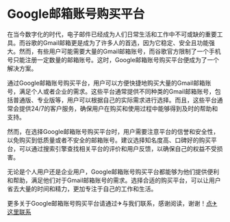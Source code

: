 # Google邮箱账号购买平台

在当今数字化的时代，电子邮件已经成为人们日常生活和工作中不可或缺的重要工具。而谷歌的Gmail邮箱更是成为了许多人的首选，因为它稳定、安全且功能强大。然而，有些用户可能需要大量的Gmail邮箱账号，而谷歌官方限制了一个手机号只能注册一定数量的邮箱账号。这时，Google邮箱账号购买平台便成为了一个解决方案。

通过Google邮箱账号购买平台，用户可以方便快捷地购买大量的Gmail邮箱账号，满足个人或者企业的需求。这些平台通常提供不同种类的Gmail邮箱账号，包括普通版、专业版等，用户可以根据自己的实际需求进行选择。而且，这些平台通常会提供24/7的客户服务，确保用户在购买和使用过程中能够得到及时的帮助和支持。

然而，在选择Google邮箱账号购买平台时，用户需要注意平台的信誉和安全性，以免购买到低质量或者不安全的邮箱账号。建议选择知名度高、口碑好的购买平台，可以通过搜索引擎查找相关平台的评价和用户反馈，以确保自己的权益不受损害。

无论是个人用户还是企业用户，Google邮箱账号购买平台都能够为他们提供便利和帮助，满足他们对于Gmail邮箱账号的需求。选择合适的购买平台，可以让用户省去大量的时间和精力，更加专注于自己的工作和生活。

更多关于Google邮箱账号购买平台请通过✈与我们联系，感谢阅读，谢谢！[点✈这里联系](https://lm.k02.cc)